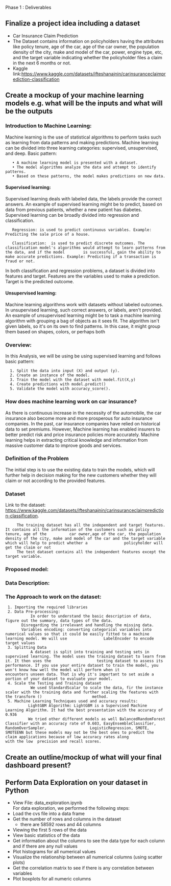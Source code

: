 Phase 1 : Deliverables

## Finalize a project idea including a dataset
-  Car Insurance Claim Prediction
-  The Dataset contains information on policyholders having the attributes like policy tenure, age of the car, age of the car owner, the population density of the city, make and model of the car, power, engine type, etc, and the target variable indicating whether the policyholder files a claim in the next 6 months or not.
-  Kaggle link:https://www.kaggle.com/datasets/ifteshanajnin/carinsuranceclaimprediction-classification

## Create a mockup of your machine learning models e.g. what will be the inputs and what will be the outputs

### Introduction to Machine Learning:

Machine learning is the use of statistical algorithms to perform tasks such as learning from data patterns and making predictions. Machine learning can be divided into three learning categories: supervised, unsupervised, and deep.
Basic pattern:

       • A machine learning model is presented with a dataset.
       • The model algorithms analyze the data and attempt to identify patterns.
       • Based on these patterns, the model makes predictions on new data.

#### Supervised learning: 
Supervised learning deals with labeled data, the labels provide the correct answers. An example of supervised learning might be to predict, based on data from previous patients, whether a new patient has diabetes. Supervised learning can be broadly divided into regression and classification.

       Regression: is used to predict continuous variables. Example: Predicting the sale price of a house.
       
       Classification:  is used to predict discrete outcomes. The classification model's algorithms would attempt to learn patterns from the data, and if the model        is successful, gain the ability to make accurate predictions. Example: Predicting if a transaction is fraud or not.
       
In both classification and regression problems, a dataset is divided into features and target. Features are the variables used to make a prediction. Target is the predicted outcome.

#### Unsupervised learning: 
Machine learning algorithms work with datasets without labeled outcomes. In unsupervised learning, such correct answers, or labels, aren't provided. An example of unsupervised learning might be to task a machine learning algorithm with grouping a bag of objects as it sees fit. The algorithm isn't given labels, so it's on its own to find patterns. In this case, it might group them based on shapes, colors, or perhaps both

### Overview:
In this Analysis, we will be using be using supervised learning and follows basic pattern:

      1. Split the data into input (X) and output (y).
      2. Create an instance of the model.
      3. Train the model with the dataset with model.fit(X,y)
      4. Create predictions with model.predict()
      5. Validate the model with accuracy_score().
    
### How does machine learning work on car insurance?
As there is continuous increase in the necessity of the automobile, the car insurance also become more and more prosperous for auto insurance companies. In the past, car insurance companies have relied on historical data to set premiums. However, Machine learning has enabled insurers to better predict risk and price insurance policies more accurately. Machine learning helps in extracting critical knowledge and information from massive customer data to improve goods and services.

### Definition of the Problem
The initial step is to use the existing data to train the models, which will further help in decision making for the new customers whether they will claim or not according to the provided features.

### Dataset

Link to the dataset: https://www.kaggle.com/datasets/ifteshanajnin/carinsuranceclaimprediction-classification. 

         The training dataset has all the independent and target features. It contains all the information of the customers such as policy tenure, age of the          car owner,age of the car, the population density of the city, make and model of the car and the target variable which will help to predict whether a                policyholder will get the claim or not
         The test dataset contains all the independent features except the target variable. 

### Proposed model:
### Data Description:

### The Approach to work on the dataset:
     1. Importing the required libraries
     2. Data Pre-processing: 
               In order to understand the basic description of data, figure out the summary, data types of the data.
	       Disregarding the irrelevant and handling the missing data.
	       Variables encoding: converting categorical variables into numerical values so that it could be easily fitted to a machine learning model. We will use                LabelEncoder to encode target values
     3. Splitting Data
               A dataset is split into training and testing sets in supervised learning. The model uses the training dataset to learn from it. It then uses the                    testing dataset to assess its performance. If you use your entire dataset to train the model, you won't know how well the model will perform when it                encounters unseen data. That is why it's important to set aside a portion of your dataset to evaluate your model.
     4. Scale the Testing and Training dataset
               We used StandardScalar to scale the data, fir the instance scaler with the training data and further scaling the features with the transform ()                      method.
     5. Machine Learning Techniques used and accuracy results:
              LightGBM Algorithm: LightGBM is a Supervised Machine Learning Algorithm. It had the best presentation with the accuracy of 0.936
              We tried other different models as well BalancedRandomForest Classifier with an accuracy rate of 0.603, EasyEnsembleClassifier, RandomOverSampler,                   LogisticRegression, SMOTE, SMOTEENN but these models may not be the best ones to predict the claim applications because of low accuracy rates along                 with the low  precision and recall scores.


## Create an outline/mockup of what will your final dashboard present?
## Perform Data Exploration on your dataset in Python
- View File: data_exploration.ipynb </br>
For data exploration, we performed the following steps:
- Load the cvs file into a data frame
- Get the number of rows and columns in the dataset
   - there are 58592 rows and 44 columns
- Viewing the first 5 rows of the data
- View basic statistics of the data
- Get information about the columns to see the data type for each column and if there are any null values
- Plot histograms for all numerical values
- Visualize the relationship between all numerical columns (using scatter plots)
- Get the correlation matrix to see if there is any correlation between variables
- Plot boxplots for all numeric columns

